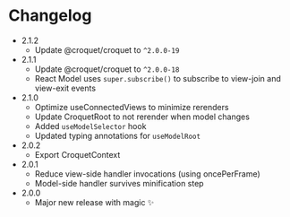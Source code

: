 # Changelog
- 2.1.2
  - Update @croquet/croquet to `^2.0.0-19`
- 2.1.1
  - Update @croquet/croquet to `^2.0.0-18`
  - React Model uses `super.subscribe()` to subscribe to view-join and view-exit events
- 2.1.0
  - Optimize useConnectedViews to minimize rerenders
  - Update CroquetRoot to not rerender when model changes
  - Added `useModelSelector` hook
  - Updated typing annotations for `useModelRoot`
- 2.0.2
  - Export CroquetContext
- 2.0.1
  - Reduce view-side handler invocations (using oncePerFrame)
  - Model-side handler survives minification step
- 2.0.0
  - Major new release with magic ✨

